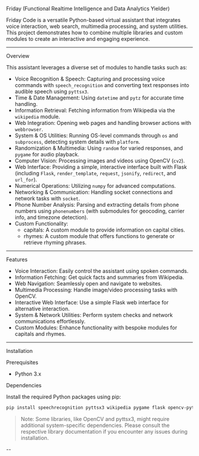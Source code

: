  Friday (Functional Realtime Intelligence and Data Analytics Yielder)

Friday Code is a versatile Python-based virtual assistant that integrates voice interaction, web search, multimedia processing, and system utilities. This project demonstrates how to combine multiple libraries and custom modules to create an interactive and engaging experience.

---

 Overview

This assistant leverages a diverse set of modules to handle tasks such as:
- Voice Recognition & Speech: Capturing and processing voice commands with `speech_recognition` and converting text responses into audible speech using `pyttsx3`.
- Time & Date Management: Using `datetime` and `pytz` for accurate time handling.
- Information Retrieval: Fetching information from Wikipedia via the `wikipedia` module.
- Web Integration: Opening web pages and handling browser actions with `webbrowser`.
- System & OS Utilities: Running OS-level commands through `os` and `subprocess`, detecting system details with `platform`.
- Randomization & Multimedia: Using `random` for varied responses, and `pygame` for audio playback.
- Computer Vision: Processing images and videos using OpenCV (`cv2`).
- Web Interface: Providing a simple, interactive interface built with Flask (including `Flask`, `render_template`, `request`, `jsonify`, `redirect`, and `url_for`).
- Numerical Operations: Utilizing `numpy` for advanced computations.
- Networking & Communication: Handling socket connections and network tasks with `socket`.
- Phone Number Analysis: Parsing and extracting details from phone numbers using `phonenumbers` (with submodules for geocoding, carrier info, and timezone detection).
- Custom Functionality:  
  - capitals: A custom module to provide information on capital cities.  
  - rhymes: A custom module that offers functions to generate or retrieve rhyming phrases.

---

 Features

- Voice Interaction: Easily control the assistant using spoken commands.
- Information Fetching: Get quick facts and summaries from Wikipedia.
- Web Navigation: Seamlessly open and navigate to websites.
- Multimedia Processing: Handle image/video processing tasks with OpenCV.
- Interactive Web Interface: Use a simple Flask web interface for alternative interaction.
- System & Network Utilities: Perform system checks and network communications effortlessly.
- Custom Modules: Enhance functionality with bespoke modules for capitals and rhymes.

---

 Installation

 Prerequisites

- Python 3.x

 Dependencies

Install the required Python packages using pip:

```bash
pip install speechrecognition pyttsx3 wikipedia pygame flask opencv-python numpy phonenumbers pytz
```

> Note: Some libraries, like OpenCV and pyttsx3, might require additional system-specific dependencies. Please consult the respective library documentation if you encounter any issues during installation.

--
